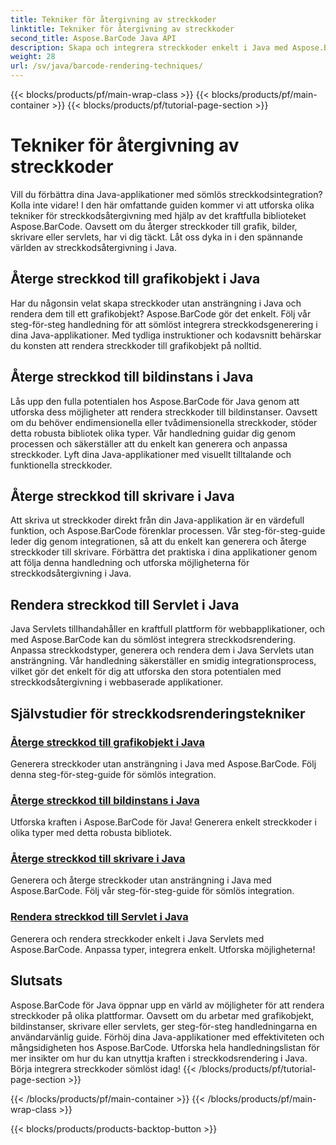```yaml
---
title: Tekniker för återgivning av streckkoder
linktitle: Tekniker för återgivning av streckkoder
second_title: Aspose.BarCode Java API
description: Skapa och integrera streckkoder enkelt i Java med Aspose.BarCode. Utforska steg-för-steg handledningar för att återge streckkoder till grafik, bilder, skrivare och servlets.
weight: 28
url: /sv/java/barcode-rendering-techniques/
---
```


{{< blocks/products/pf/main-wrap-class >}}
{{< blocks/products/pf/main-container >}}
{{< blocks/products/pf/tutorial-page-section >}}

# Tekniker för återgivning av streckkoder


Vill du förbättra dina Java-applikationer med sömlös streckkodsintegration? Kolla inte vidare! I den här omfattande guiden kommer vi att utforska olika tekniker för streckkodsåtergivning med hjälp av det kraftfulla biblioteket Aspose.BarCode. Oavsett om du återger streckkoder till grafik, bilder, skrivare eller servlets, har vi dig täckt. Låt oss dyka in i den spännande världen av streckkodsåtergivning i Java.

## Återge streckkod till grafikobjekt i Java

Har du någonsin velat skapa streckkoder utan ansträngning i Java och rendera dem till ett grafikobjekt? Aspose.BarCode gör det enkelt. Följ vår steg-för-steg handledning för att sömlöst integrera streckkodsgenerering i dina Java-applikationer. Med tydliga instruktioner och kodavsnitt behärskar du konsten att rendera streckkoder till grafikobjekt på nolltid.

## Återge streckkod till bildinstans i Java

Lås upp den fulla potentialen hos Aspose.BarCode för Java genom att utforska dess möjligheter att rendera streckkoder till bildinstanser. Oavsett om du behöver endimensionella eller tvådimensionella streckkoder, stöder detta robusta bibliotek olika typer. Vår handledning guidar dig genom processen och säkerställer att du enkelt kan generera och anpassa streckkoder. Lyft dina Java-applikationer med visuellt tilltalande och funktionella streckkoder.

## Återge streckkod till skrivare i Java

Att skriva ut streckkoder direkt från din Java-applikation är en värdefull funktion, och Aspose.BarCode förenklar processen. Vår steg-för-steg-guide leder dig genom integrationen, så att du enkelt kan generera och återge streckkoder till skrivare. Förbättra det praktiska i dina applikationer genom att följa denna handledning och utforska möjligheterna för streckkodsåtergivning i Java.

## Rendera streckkod till Servlet i Java

Java Servlets tillhandahåller en kraftfull plattform för webbapplikationer, och med Aspose.BarCode kan du sömlöst integrera streckkodsrendering. Anpassa streckkodstyper, generera och rendera dem i Java Servlets utan ansträngning. Vår handledning säkerställer en smidig integrationsprocess, vilket gör det enkelt för dig att utforska den stora potentialen med streckkodsåtergivning i webbaserade applikationer.

## Självstudier för streckkodsrenderingstekniker
### [Återge streckkod till grafikobjekt i Java](./rendering-barcode-graphics-object/)
Generera streckkoder utan ansträngning i Java med Aspose.BarCode. Följ denna steg-för-steg-guide för sömlös integration.
### [Återge streckkod till bildinstans i Java](./rendering-barcode-image-instance/)
Utforska kraften i Aspose.BarCode för Java! Generera enkelt streckkoder i olika typer med detta robusta bibliotek.
### [Återge streckkod till skrivare i Java](./rendering-barcode-printer/)
Generera och återge streckkoder utan ansträngning i Java med Aspose.BarCode. Följ vår steg-för-steg-guide för sömlös integration.
### [Rendera streckkod till Servlet i Java](./rendering-barcode-servlet/)
Generera och rendera streckkoder enkelt i Java Servlets med Aspose.BarCode. Anpassa typer, integrera enkelt. Utforska möjligheterna!

## Slutsats
Aspose.BarCode för Java öppnar upp en värld av möjligheter för att rendera streckkoder på olika plattformar. Oavsett om du arbetar med grafikobjekt, bildinstanser, skrivare eller servlets, ger steg-för-steg handledningarna en användarvänlig guide. Förhöj dina Java-applikationer med effektiviteten och mångsidigheten hos Aspose.BarCode. Utforska hela handledningslistan för mer insikter om hur du kan utnyttja kraften i streckkodsrendering i Java. Börja integrera streckkoder sömlöst idag!
{{< /blocks/products/pf/tutorial-page-section >}}

{{< /blocks/products/pf/main-container >}}
{{< /blocks/products/pf/main-wrap-class >}}

{{< blocks/products/products-backtop-button >}}
